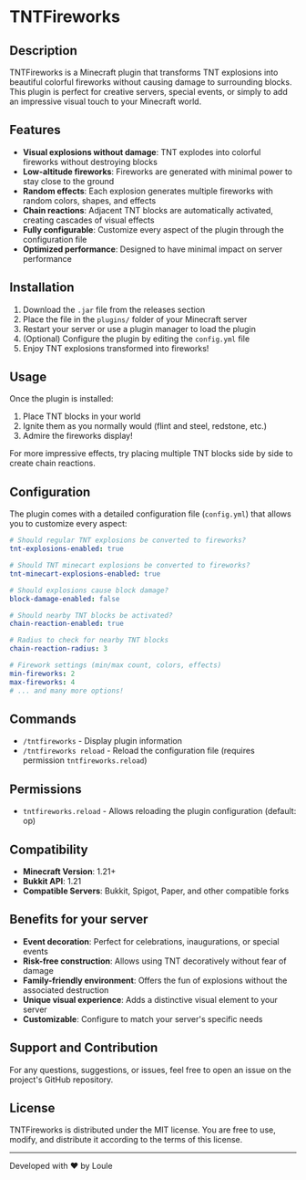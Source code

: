 # TNTFireworks

## Description

TNTFireworks is a Minecraft plugin that transforms TNT explosions into beautiful colorful fireworks without causing damage to surrounding blocks. This plugin is perfect for creative servers, special events, or simply to add an impressive visual touch to your Minecraft world.

## Features

- **Visual explosions without damage**: TNT explodes into colorful fireworks without destroying blocks
- **Low-altitude fireworks**: Fireworks are generated with minimal power to stay close to the ground
- **Random effects**: Each explosion generates multiple fireworks with random colors, shapes, and effects
- **Chain reactions**: Adjacent TNT blocks are automatically activated, creating cascades of visual effects
- **Fully configurable**: Customize every aspect of the plugin through the configuration file
- **Optimized performance**: Designed to have minimal impact on server performance

## Installation

1. Download the `.jar` file from the releases section
2. Place the file in the `plugins/` folder of your Minecraft server
3. Restart your server or use a plugin manager to load the plugin
4. (Optional) Configure the plugin by editing the `config.yml` file
5. Enjoy TNT explosions transformed into fireworks!

## Usage

Once the plugin is installed:

1. Place TNT blocks in your world
2. Ignite them as you normally would (flint and steel, redstone, etc.)
3. Admire the fireworks display!

For more impressive effects, try placing multiple TNT blocks side by side to create chain reactions.

## Configuration

The plugin comes with a detailed configuration file (`config.yml`) that allows you to customize every aspect:

```yaml
# Should regular TNT explosions be converted to fireworks?
tnt-explosions-enabled: true

# Should TNT minecart explosions be converted to fireworks?
tnt-minecart-explosions-enabled: true

# Should explosions cause block damage?
block-damage-enabled: false

# Should nearby TNT blocks be activated?
chain-reaction-enabled: true

# Radius to check for nearby TNT blocks
chain-reaction-radius: 3

# Firework settings (min/max count, colors, effects)
min-fireworks: 2
max-fireworks: 4
# ... and many more options!
```

## Commands

- `/tntfireworks` - Display plugin information
- `/tntfireworks reload` - Reload the configuration file (requires permission `tntfireworks.reload`)

## Permissions

- `tntfireworks.reload` - Allows reloading the plugin configuration (default: op)

## Compatibility

- **Minecraft Version**: 1.21+
- **Bukkit API**: 1.21
- **Compatible Servers**: Bukkit, Spigot, Paper, and other compatible forks

## Benefits for your server

- **Event decoration**: Perfect for celebrations, inaugurations, or special events
- **Risk-free construction**: Allows using TNT decoratively without fear of damage
- **Family-friendly environment**: Offers the fun of explosions without the associated destruction
- **Unique visual experience**: Adds a distinctive visual element to your server
- **Customizable**: Configure to match your server's specific needs

## Support and Contribution

For any questions, suggestions, or issues, feel free to open an issue on the project's GitHub repository.

## License

TNTFireworks is distributed under the MIT license. You are free to use, modify, and distribute it according to the terms of this license.

---

Developed with ❤️ by Loule
